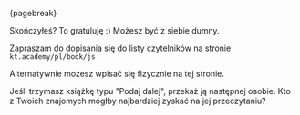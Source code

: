 {pagebreak}

Skończyłeś? To gratuluję :) Możesz być z&nbsp;siebie dumny. 

Zapraszam do&nbsp;dopisania się do&nbsp;listy czytelników na stronie `kt.academy/pl/book/js`

Alternatywnie możesz wpisać się fizycznie na tej stronie.

Jeśli trzymasz książkę typu "Podaj dalej", przekaż ją następnej osobie. Kto z&nbsp;Twoich znajomych mógłby najbardziej zyskać na&nbsp;jej przeczytaniu?
